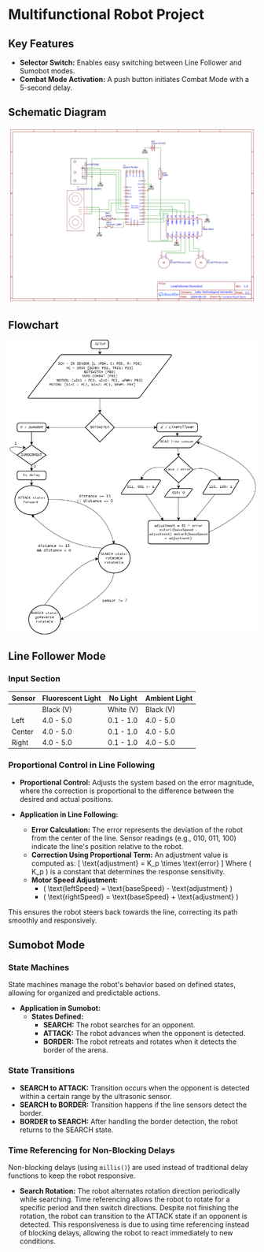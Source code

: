 # Multifunctional Robot Project

## Key Features
- **Selector Switch:** Enables easy switching between Line Follower and Sumobot modes.
- **Combat Mode Activation:** A push button initiates Combat Mode with a 5-second delay.

## Schematic Diagram
![Schematic Diagram](./schematic.png) <!-- Update with the actual image path -->

## Flowchart
![Flowchart](./flowchart.png) <!-- Update with the actual image path -->

## Line Follower Mode

### Input Section
| Sensor  | Fluorescent Light | No Light | Ambient Light |
|---------|-------------------|----------|---------------|
|         | Black (V) | White (V) | Black (V) |
| Left    | 4.0 - 5.0 | 0.1 - 1.0 | 4.0 - 5.0 |
| Center  | 4.0 - 5.0 | 0.1 - 1.0 | 4.0 - 5.0 |
| Right   | 4.0 - 5.0 | 0.1 - 1.0 | 4.0 - 5.0 |

### Proportional Control in Line Following
- **Proportional Control:** Adjusts the system based on the error magnitude, where the correction is proportional to the difference between the desired and actual positions.
  
- **Application in Line Following:**
  - **Error Calculation:** The error represents the deviation of the robot from the center of the line. Sensor readings (e.g., 010, 011, 100) indicate the line's position relative to the robot.
  - **Correction Using Proportional Term:** An adjustment value is computed as:
    \[
    \text{adjustment} = K_p \times \text{error}
    \]
    Where \( K_p \) is a constant that determines the response sensitivity.
  - **Motor Speed Adjustment:**
    - \( \text{leftSpeed} = \text{baseSpeed} - \text{adjustment} \)
    - \( \text{rightSpeed} = \text{baseSpeed} + \text{adjustment} \)

This ensures the robot steers back towards the line, correcting its path smoothly and responsively.

## Sumobot Mode

### State Machines
State machines manage the robot's behavior based on defined states, allowing for organized and predictable actions.

- **Application in Sumobot:**
  - **States Defined:**
    - **SEARCH:** The robot searches for an opponent.
    - **ATTACK:** The robot advances when the opponent is detected.
    - **BORDER:** The robot retreats and rotates when it detects the border of the arena.

### State Transitions
- **SEARCH to ATTACK:** Transition occurs when the opponent is detected within a certain range by the ultrasonic sensor.
- **SEARCH to BORDER:** Transition happens if the line sensors detect the border.
- **BORDER to SEARCH:** After handling the border detection, the robot returns to the SEARCH state.

### Time Referencing for Non-Blocking Delays
Non-blocking delays (using `millis()`) are used instead of traditional delay functions to keep the robot responsive.

- **Search Rotation:** The robot alternates rotation direction periodically while searching. Time referencing allows the robot to rotate for a specific period and then switch directions. Despite not finishing the rotation, the robot can transition to the ATTACK state if an opponent is detected. This responsiveness is due to using time referencing instead of blocking delays, allowing the robot to react immediately to new conditions.
